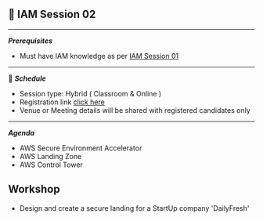 ## :memo: IAM Session 02
------------
***Prerequisites***
- Must have IAM knowledge as per [IAM Session 01](https://github.com/e2eSolutionArchitect/academy/blob/main/masterclass/aws/series/session01.md)

------------
:calendar: ***Schedule***

- Session type: Hybrid ( Classroom & Online ) <br>
- Registration link [click here](#) <br>
- Venue or Meeting details will be shared with registered candidates only
------------
***Agenda***
- AWS Secure Environment Accelerator
- AWS Landing Zone 
- AWS Control Tower

## Workshop
- Design and create a secure landing for a StartUp company 'DailyFresh'
